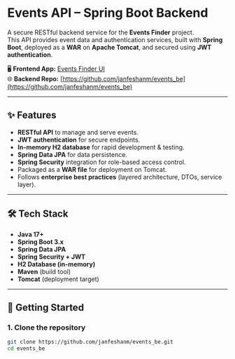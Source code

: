 # Events API – Spring Boot Backend

A secure RESTful backend service for the **Events Finder** project.  
This API provides event data and authentication services, built with **Spring Boot**, deployed as a **WAR** on **Apache Tomcat**, and secured using **JWT authentication**.  

🖥️ **Frontend App:** [Events Finder UI](https://github.com/janfeshanm/events_fe)  
🌐 **Backend Repo:** [https://github.com/janfeshanm/events_be](https://github.com/janfeshanm/events_be)

---

## ✨ Features

- **RESTful API** to manage and serve events.  
- **JWT authentication** for secure endpoints.  
- **In-memory H2 database** for rapid development & testing.  
- **Spring Data JPA** for data persistence.  
- **Spring Security** integration for role-based access control.  
- Packaged as a **WAR file** for deployment on Tomcat.  
- Follows **enterprise best practices** (layered architecture, DTOs, service layer).  

---

## 🛠️ Tech Stack

- **Java 17+**  
- **Spring Boot 3.x**  
- **Spring Data JPA**  
- **Spring Security + JWT**  
- **H2 Database (in-memory)**  
- **Maven** (build tool)  
- **Tomcat** (deployment target)  

---

## 🚀 Getting Started

### 1. Clone the repository
```bash
git clone https://github.com/janfeshanm/events_be.git
cd events_be
